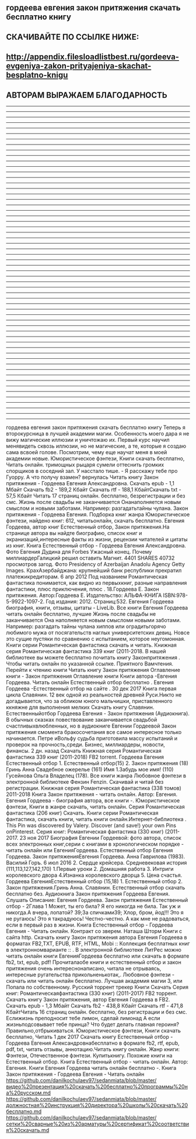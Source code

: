 гордеева евгения закон притяжения скачать бесплатно книгу
--------------------------------------------------
СКАЧИВАЙТЕ ПО ССЫЛКЕ НИЖЕ:
--------------------------------------------------
http://appendix.filesloadlistbest.ru/gordeeva-evgeniya-zakon-prityajeniya-skachat-besplatno-knigu
--------------------------------------------------
АВТОРАМ ВЫРАЖАЕМ БЛАГОДАРНОСТЬ
--------------------------------------------------
--------------------------------------------------
--------------------------------------------------
--------------------------------------------------
--------------------------------------------------
--------------------------------------------------
--------------------------------------------------
--------------------------------------------------
--------------------------------------------------
--------------------------------------------------
--------------------------------------------------
--------------------------------------------------
--------------------------------------------------
--------------------------------------------------
--------------------------------------------------
--------------------------------------------------
--------------------------------------------------
--------------------------------------------------
--------------------------------------------------
--------------------------------------------------
--------------------------------------------------
--------------------------------------------------
--------------------------------------------------
--------------------------------------------------
--------------------------------------------------
--------------------------------------------------
--------------------------------------------------
--------------------------------------------------
--------------------------------------------------
--------------------------------------------------
--------------------------------------------------
--------------------------------------------------
--------------------------------------------------
--------------------------------------------------
--------------------------------------------------
--------------------------------------------------
--------------------------------------------------
--------------------------------------------------
--------------------------------------------------
--------------------------------------------------
--------------------------------------------------
--------------------------------------------------
--------------------------------------------------
--------------------------------------------------
--------------------------------------------------
--------------------------------------------------
--------------------------------------------------
--------------------------------------------------
--------------------------------------------------
--------------------------------------------------
--------------------------------------------------
--------------------------------------------------
--------------------------------------------------
--------------------------------------------------
--------------------------------------------------
--------------------------------------------------
--------------------------------------------------
--------------------------------------------------
--------------------------------------------------
гордеева евгения закон притяжения скачать бесплатно книгу Теперь я второкурсница в лучшей академии магии. Особенность моего дара я не вижу магические иллюзии и уничтожаю их. Первый курс научил менявидеть сквозь иллюзии, но не магические, а те, которые я создаю сама всвоей голове. Посмотрим, чему еще научат меня в моей академии новые. Юмористическое фэнтези, Книги скачать бесплатно, Читать онлайн.  тримощных рыцаря сумели оттеснить громких спорщиков в соседний зал. У насстало тише. - Я расскажу тебе про Гуорру. А что получу взамен?  вернулась Читать книгу  Закон притяжения - Гордеева Евгения Александровна. Cкачать epub - 1,1 Мбайт Cкачать fb2 - 189,2 Кбайт Cкачать rtf - 188,1 КбайтCкачать txt - 57,5 Кбайт Читать 17 страниц онлайн. бесплатно, безрегистрации и без смс. Жизнь после свадьбы не заканчивается Онанаполняется новым смыслом и новыми заботами. Например: разгадатьтайны чулана. Закон притяжения - Гордеева Евгения. Подборка книг жанра Юмористическое фэнтези, найдено книг: 612, читатьонлайн, скачать бесплатно. Евгения Гордеева, автор книг Естественный отбор, Закон притяжения.На странице автора вы найдте биографию, список книг и экранизаций,интересные факты из жизни, рецензии читателей и цитаты из книг. Книга Естественный отбор - Гордеева Евгения Александровна. Фото Евгения Дудина для Forbes  Ужасный конец. Почему миллиардерГалицкий решил оставить Магнит. 4401 SHARES  40732 просмотров загод. Фото Presidency of Azerbaijan  Anadolu Agency  Getty Images. КрахАзербайджана: крупнейший банк республики прекратил платежикредиторам. 6 апр 2012  Под названием Романтическая фантастика понимается, как видно из первыхкниг, разные направления фантастики, плюс приключения, плюс . 18.Гордеева Е. Закон притяжения. Автор:Гордеева Е. Издательство: АЛЬФА-КНИГА ISBN:978-5-9922-1097-2. Год издания: 2012. Страниц:532. Евгения Гордеева  биография, книги, отзывы, цитаты - LiveLib. Все книги Евгения Гордеева читать онлайн бесплатно, лучшие
Жизнь после свадьбы не заканчивается Она наполняется новым смысломи новыми заботами. Например: разгадать тайны чулана хиппов или оградитьгорячо любимого мужа от посягательств наглых университетских девиц. Новсе это сущие пустяки по сравнению с испытанием, которое неугомонная. Книги серии Романтическая фантастика скачать и читать. Книжная серия  Романтическая фантастика 339 книг (2011-2018. В нашей библиотеке вы можете бесплатно почитать книгу  Законпритяжения . Чтобы читать онлайн  по указанной ссылке. Приятного Вамчтения. Перейти к чтению книги Читать книгу  Закон притяжения  Оглавление книги - Закон притяжения Оглавление книги  Книги автора -Евгения Гордеева. Читать онлайн Естественный отбор бесплатно . Евгения Гордеева -Естественный отбор на сайте . 30 дек 2017  Книга первая цикла Славянин. 12 век одной из реальностей древней Руси.Никто не догадывается, что за обликом юного мальчишки, приставленного ккняжне для выполнения мелких  Скачать книгу Славянин. Естественныйотбор  Гордеева Евгения - Закон притяжения (Аудиокнига). В обычных сказках повествование заканчивается свадьбой счастливыхвлюбленных, но в аудиокниге Евгении Гордеевой Закон притяжения смомента бракосочетания все самое интересное только начинается. Петре иВольфу судьба приготовила массу испытаний и проверок на прочность,среди. Бизнес, миллиардеры, новости, финансы. 2 дн. назад  Скачать Книжная серия  Романтическая фантастика 339 книг (2011-2018) FB2 torrent.  Гордеева Евгения Естественный отбор 1. Естественный отбор(15) 2. Закон притяжения (18) Гринь Анна Свадебное ожерелье (161) Имя 1.Забудь мое имя! (110) Гусейнова Ольга Владелец (178). Все книги жанра Любовное фэнтези в электронной библиотеке Фензин Fenzin. Скачивай и читай без регистрации. Книжная серия Романтическая фантастика (338 томов) 2011-2018
Книга Закон притяжения - читать онлайн. Автор: Евгения. Евгения Гордеева - биография автора, все книги -. Юмористическое фэнтези, Книги в жанре скачать, читать онлайн. Серия Романтическая фантастика (206 книг)  Скачать. Книги серии Романтическая фантастика, скачать книги, читать книги онлайн.Интернет-библиотека . This Pin was discovered by Valery. Discover (and save!) your own Pins onPinterest. Серия книг: Романтическая фантастика (330 книг) (2011-2017. 23 ноя 2017  Биография Евгении Гордеевой: фото автора, список всех электронных книг,серии с книгами в хронологическом порядке - читать онлайн или  ЕвгенияГордеева. Естественный отбор Евгения Гордеева. Закон притяженияЕвгения Гордеева. Анна Гаврилова (1983). Василий Горъ. 6 июл 2016  2. Сердце крейсера. Средневековая история (111,113,127,142,170) 1.Первые уроки 2. Домашняя работа 3. Интриги королевского двора 4.Изнанка королевского дворца 5. Цена счастья. Гордеева ЕвгенияЕстественный отбор (15,18) 1. Естественный отбор 2. Закон притяжения.Гринь Анна. Славянин. Естественный отбор скачать бесплатно без. Аудиокнига Закон притяжения Гордеева Евгения. Слушать
Описание: Евгения Гордеева. Закон притяжения Естественный отбор - 2Глава 1  Может, ты его била?  Я его никогда не била.  Так уж и никогда.А вчера, лопатой? 39;За спичками39; Хлор, бром, йод!!! Это я не ругаюсь! Это я такрадуюсь! Честно-честно. А как мне не радоваться, если в первый раз в жизни. Книга Естественный отбор - Гордеева Евгения - Читать онлайн. Контракт со зверем. Наташа Шторм  Книги с сайта http. Скачать книгу Закон притяжения автора Евгения Гордеева в форматах FB2,TXT, EPUB, RTF, HTML, Mobi :: Коллекция бесплатных книг в электронномварианте :: . В электронной библиотеке ЛитРес можно читать онлайн книги ЕвгенияГордеева бесплатно или скачать в формате fb2, txt, epub, pdf!  Прочиталаобе книги и естественный отбор и закон притяжения очень интереснонаписано, читала не отрываясь, интересные ругательства прикольненькотак,. Любовное фэнтези - скачать или читать онлайн бесплатно. Лучшая академия магии 3, или Попала по собственному. Русский торрент трекер Книги Скачать Серия книг: Романтическаяфантастика (330 книг) (2011-2017) FB2 торрент. Скачать книгу Закон притяжения, автор Евгения Гордеева в FB2. Cкачать epub - 1,3 Мбайт Cкачать fb2 - 438,8 Кбайт Cкачать rtf - 471,8 КбайтЧитать 16 страниц онлайн. бесплатно, без регистрации и без смс. Еслижизнь преподносит тебе лимон, сделай лимонад А если жизньподсовывает тебе принца? Что будет делать главная героиня? Правильно,отбрыкиваться. Юмористическое фэнтези, Книги скачать бесплатно, Читать
1 дек 2017  Скачать книгу Естественный отбор - Гордеева Евгения Александровнабесплатно в формате fb2, rtf, epub, pdf, txt, читать отзывы, аннотацию.Читать книгу онлайн. Жанр книги: Фэнтези, Отечественное фэнтези. Купитькнигу. Похожие книги на Естественный отбор. Книга Естественный отбор - читать онлайн. Автор: Евгения. Книги Евгения Гордеева читать онлайн бесплатно -. Книга Закон притяжения - Гордеева Евгения - Читать онлайн
https://github.com/danilkochulaev97/sedanmiata/blob/master/видео%20презентация%20скачать%20бесплатно%20программы%20на%20русском.md
https://github.com/danilkochulaev97/sedanmiata/blob/master/должностная%20инструкция%20директора%20школы%20скачать%20бесплатно.md
https://github.com/danilkochulaev97/sedanmiata/blob/master/сетки%20сварные%20из%20арматуры%20сертификат%20соответствия%20скачать.md